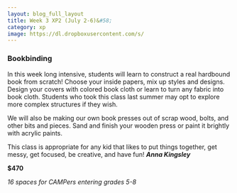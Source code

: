 ```yaml
---
layout: blog_full_layout
title: Week 3 XP2 (July 2-6)&#58; 
category: xp
image: https://dl.dropboxusercontent.com/s/
---
```


### Bookbinding

In this week long intensive, students will learn to construct a real hardbound book from scratch! Choose your inside papers, mix up styles and designs. Design your covers with colored book cloth or learn to turn any fabric into book cloth. Students who took this class last summer may opt to explore more complex structures if they wish. 

We will also be making our own book presses out of scrap wood, bolts, and other bits and pieces. Sand and finish your wooden press or paint it brightly with acrylic paints. 

This class is appropriate for any kid that likes to put things together, get messy, get focused, be creative, and have fun!
**_Anna Kingsley_**


**$470**

*16 spaces for CAMPers entering grades 5-8*
